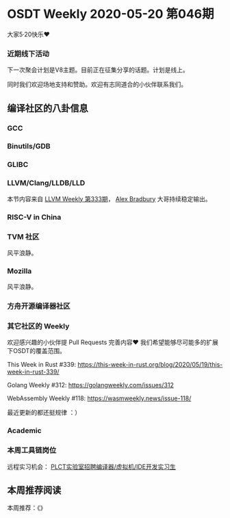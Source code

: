 # OSDT Weekly 2020-05-20 第046期

大家5·20快乐❤️

### 近期线下活动

下一次聚会计划是V8主题。目前正在征集分享的话题。计划是线上。

同时我们欢迎场地支持和赞助。欢迎有志同道合的小伙伴联系我们。

## 编译社区的八卦信息

### GCC



### Binutils/GDB



### GLIBC


### LLVM/Clang/LLDB/LLD

本节内容来自 [LLVM Weekly 第333期](http://llvmweekly.org/issue/333)，
[Alex Bradbury](https://www.linkedin.com/in/alex-bradbury/) 大哥持续稳定输出。



### RISC-V in China



### TVM 社区

风平浪静。

### Mozilla

风平浪静。

### 方舟开源编译器社区



### 其它社区的 Weekly

欢迎感兴趣的小伙伴提 Pull Requests 完善内容❤️
我们希望能够尽可能多的扩展下OSDT的覆盖范围。

This Week in Rust #339:
https://this-week-in-rust.org/blog/2020/05/19/this-week-in-rust-339/

Golang Weekly #312:
https://golangweekly.com/issues/312

WebAssembly Weekly #118:
https://wasmweekly.news/issue-118/

最近更新的都还挺规律 ：）

### Academic



### 本周工具链岗位

远程实习机会： [PLCT实验室招聘编译器/虚拟机/IDE开发实习生](https://mp.weixin.qq.com/s/bVaNK2kVGstnZ6Onkc98zQ)

## 本周推荐阅读

本周推荐：《》
